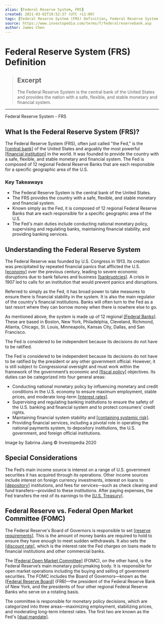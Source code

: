 ```yaml
---
alias: [Federal Reserve System, FRS]
created: 2021-03-02T19:52:37 (UTC +11:00)
tags: [Federal Reserve System (FRS) Definition, Federal Reserve System - FRS]
source: https://www.investopedia.com/terms/f/federalreservebank.asp
author: James Chen
---
```


# Federal Reserve System (FRS) Definition

> ## Excerpt
> The Federal Reserve System is the central bank of the United States and provides the nation with a safe, flexible, and stable monetary and financial system.

---

Federal Reserve System - FRS
## What Is the Federal Reserve System (FRS)?

The Federal Reserve System (FRS), often just called "the Fed," is the [[central bank]](https://www.investopedia.com/terms/c/centralbank.asp) of the United States and arguably the most powerful [[financial institution]](https://www.investopedia.com/terms/f/financialinstitution.asp) in the world. It was founded to provide the country with a safe, flexible, and stable monetary and financial system. The Fed is composed of 12 regional Federal Reserve Banks that are each responsible for a specific geographic area of the U.S.

### Key Takeaways

-   The Federal Reserve System is the central bank of the United States.
-   The FRS provides the country with a safe, flexible, and stable monetary and financial system.
-   Known simply as the Fed, it is composed of 12 regional Federal Reserve Banks that are each responsible for a specific geographic area of the U.S.
-   The Fed's main duties include conducting national monetary policy, supervising and regulating banks, maintaining financial stability, and providing banking services.

## Understanding the Federal Reserve System

The Federal Reserve was founded by U.S. Congress in 1913. Its creation was precipitated by repeated financial panics that afflicted the U.S. [[economy]](https://www.investopedia.com/terms/e/economy.asp) over the previous century, leading to severe economic disruptions due to bank failures and business [[bankruptcies]](https://www.investopedia.com/terms/b/bankruptcy.asp). A crisis in 1907 led to calls for an institution that would prevent panics and disruptions.

Referred to simply as the Fed, it has broad power to take measures to ensure there is financial stability in the system. It is also the main regulator of the country's financial institutions. Banks will often turn to the Fed as a last resort where they can borrow money when there is nowhere else to go.

As mentioned above, the system is made up of 12 regional [[Federal Banks]](https://www.investopedia.com/articles/investing/061515/what-do-federal-reserve-banks-do.asp). These are based in Boston, New York, Philadelphia, Cleveland, Richmond, Atlanta, Chicago, St. Louis, Minneapolis, Kansas City, Dallas, and San Francisco.

The Fed is considered to be independent because its decisions do not have to be ratified.

The Fed is considered to be independent because its decisions do not have to be ratified by the president or any other government official. However, it is still subject to Congressional oversight and must work within the framework of the government’s economic and [[fiscal policy]](https://www.investopedia.com/terms/f/fiscalpolicy.asp) objectives. Its duties can be categorized into four general areas:

-   Conducting national monetary policy by influencing monetary and credit conditions in the U.S. economy to ensure maximum employment, stable prices, and moderate long-term [[interest rates]](https://www.investopedia.com/ask/answers/102015/do-interest-rates-increase-during-recession.asp).
-   Supervising and regulating banking institutions to ensure the safety of the U.S. banking and financial system and to protect consumers’ credit rights.
-   Maintaining financial system stability and [[containing systemic risk]](https://www.investopedia.com/terms/t/trading-margin-excess.asp).
-   Providing financial services, including a pivotal role in operating the national payments system, to depository institutions, the U.S. government, and foreign official institutions.

Image by Sabrina Jiang © Investopedia 2020

## Special Considerations

The Fed’s main income source is interest on a range of U.S. government securities it has acquired through its operations. Other income sources include interest on foreign currency investments, interest on loans to [[depository]](https://www.investopedia.com/terms/d/depository.asp) institutions, and fees for services—such as check clearing and fund transfers—provided to these institutions. After paying expenses, the Fed transfers the rest of its earnings to the [[U.S. Treasury]](https://www.investopedia.com/terms/u/ustreasury.asp).

## Federal Reserve vs. Federal Open Market Committee (FOMC)

The Federal Reserve's Board of Governors is responsible to set [[reserve requirements]](https://www.investopedia.com/terms/r/requiredreserves.asp). This is the amount of money banks are required to hold to ensure they have enough to meet sudden withdrawals. It also sets the [[discount rate]](https://www.investopedia.com/terms/d/discountrate.asp), which is the interest rate the Fed charges on loans made to financial institutions and other commercial banks.

The [[Federal Open Market Committee]](https://www.investopedia.com/terms/f/fomc.asp) (FOMC), on the other hand, is the Federal Reserve’s main monetary policymaking body. It is responsible for open market operations including the buying and selling of government securities. The FOMC includes the Board of Governors—known as the [[Federal Reserve Board]](https://www.investopedia.com/terms/f/frb.asp) (FRB)—the president of the Federal Reserve Bank of New York, and the presidents of four other regional Federal Reserve Banks who serve on a rotating basis.

The committee is responsible for monetary policy decisions, which are categorized into three areas—maximizing employment, stabilizing prices, and moderating long-term interest rates. The first two are known as the Fed's [[dual mandate]](https://www.investopedia.com/articles/investing/100715/breaking-down-federal-reserves-dual-mandate.asp).
